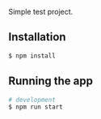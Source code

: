Simple test project.

## Installation

```bash
$ npm install
```

## Running the app

```bash
# development
$ npm run start
```
